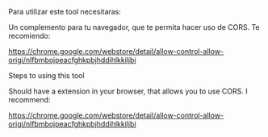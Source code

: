 Para utilizar este tool necesitaras:

Un complemento para tu navegador, que te permita hacer uso de CORS. Te recomiendo:

https://chrome.google.com/webstore/detail/allow-control-allow-origi/nlfbmbojpeacfghkpbjhddihlkkiljbi

Steps to using this tool

Should have a extension in your browser, that allows you to use CORS. I recommend:

https://chrome.google.com/webstore/detail/allow-control-allow-origi/nlfbmbojpeacfghkpbjhddihlkkiljbi
